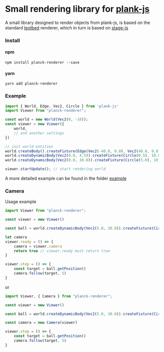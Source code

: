 # Small rendering library for [plank-js](https://github.com/shakiba/planck.js "plank-js")

A small library designed to render objects from plank-js, is based on the standard [testbed](https://github.com/shakiba/planck.js/blob/master/testbed/index.js "testbed") renderer, which in turn is based on [stage-js](https://github.com/shakiba/stage.js " stage-js")

### Install

#### npm
```
npm install planck-renderer --save
```

#### yarn
```
yarn add planck-renderer
```

### Example

```javascript
import { World, Edge, Vec2, Circle } from 'plank-js'
import Viewer from "planck-renderer";

const world = new World(Vec2(0, -10));
const viewer = new Viewer({
	world,
	// and another settings
})

// init world entities
world.createBody().createFixture(Edge(Vec2(-40.0, 0.0), Vec2(40.0, 0.0)));
world.createDynamicBody(Vec2(0.0, 4.5)).createFixture(Circle(0.5), 10.0);
world.createDynamicBody(Vec2(0.0, 10.0)).createFixture(Circle(5.0), 10.0);

viewer.startUpdate(); // start rendering world
```

A more detailed example can be found in the folder [example](https://github.com/RealPeha/planck-renderer/tree/master/example "example")


### Camera

Usage example

```javascript
import Viewer from "planck-renderer";

const viewer = new Viewer()

const ball = world.createDynamicBody(Vec2(5.0, 30.0)).createFixture(Circle(3.0));

let camera
viewer.ready = () => {
	camera = viewer.camera
	return true // viewer.ready must return true
}

viewer.step = () => {
	const target = ball.getPosition()
	camera.follow(target, 5)
}
```

or

```javascript
import Viewer, { Camera } from "planck-renderer";

const viewer = new Viewer()

const ball = world.createDynamicBody(Vec2(5.0, 30.0)).createFixture(Circle(3.0));

const camera = new Camera(viewer)

viewer.step = () => {
	const target = ball.getPosition()
	camera.follow(target, 5)
}
```
